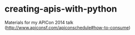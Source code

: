 creating-apis-with-python
=========================

Materials for my APICon 2014 talk (http://www.apiconsf.com/apiconschedule#how-to-consume)

